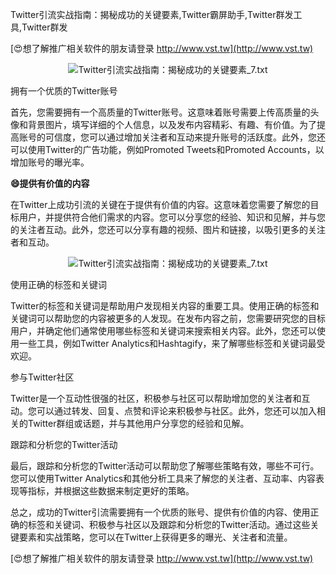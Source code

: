 Twitter引流实战指南：揭秘成功的关键要素,Twitter霸屏助手,Twitter群发工具,Twitter群发

[😍想了解推广相关软件的朋友请登录 http://www.vst.tw](http://www.vst.tw)

 <center><img src="https://vst.tw/MP4/tuiguang/png/3.png" alt="Twitter引流实战指南：揭秘成功的关键要素_7.txt"></center>

拥有一个优质的Twitter账号

首先，您需要拥有一个高质量的Twitter账号。这意味着账号需要上传高质量的头像和背景图片，填写详细的个人信息，以及发布内容精彩、有趣、有价值。为了提高账号的可信度，您可以通过增加关注者和互动来提升账号的活跃度。此外，您还可以使用Twitter的广告功能，例如Promoted Tweets和Promoted Accounts，以增加账号的曝光率。

**😄提供有价值的内容**

在Twitter上成功引流的关键在于提供有价值的内容。这意味着您需要了解您的目标用户，并提供符合他们需求的内容。您可以分享您的经验、知识和见解，并与您的关注者互动。此外，您还可以分享有趣的视频、图片和链接，以吸引更多的关注者和互动。

 <center><img src="https://vst.tw/MP4/tuiguang/png/2.png" alt="Twitter引流实战指南：揭秘成功的关键要素_7.txt"></center>

使用正确的标签和关键词

Twitter的标签和关键词是帮助用户发现相关内容的重要工具。使用正确的标签和关键词可以帮助您的内容被更多的人发现。在发布内容之前，您需要研究您的目标用户，并确定他们通常使用哪些标签和关键词来搜索相关内容。此外，您还可以使用一些工具，例如Twitter Analytics和Hashtagify，来了解哪些标签和关键词最受欢迎。

参与Twitter社区

Twitter是一个互动性很强的社区，积极参与社区可以帮助增加您的关注者和互动。您可以通过转发、回复、点赞和评论来积极参与社区。此外，您还可以加入相关的Twitter群组或话题，并与其他用户分享您的经验和见解。

跟踪和分析您的Twitter活动

最后，跟踪和分析您的Twitter活动可以帮助您了解哪些策略有效，哪些不可行。您可以使用Twitter Analytics和其他分析工具来了解您的关注者、互动率、内容表现等指标，并根据这些数据来制定更好的策略。

总之，成功的Twitter引流需要拥有一个优质的账号、提供有价值的内容、使用正确的标签和关键词、积极参与社区以及跟踪和分析您的Twitter活动。通过这些关键要素和实战策略，您可以在Twitter上获得更多的曝光、关注者和流量。

[😍想了解推广相关软件的朋友请登录 http://www.vst.tw](http://www.vst.tw)



